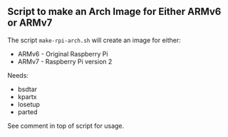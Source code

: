 
## Script to make an Arch Image for Either ARMv6 or ARMv7

The script ```make-rpi-arch.sh``` will create an image for either:

* ARMv6 - Original Raspberry Pi
* ARMv7 - Raspberry Pi version 2

Needs:

* bsdtar
* kpartx
* losetup
* parted

See comment in top of script for usage.

